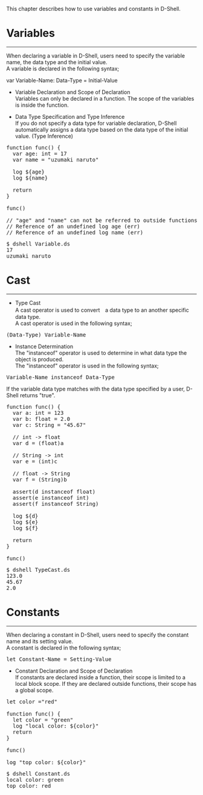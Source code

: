 This chapter describes how to use variables and constants in D-Shell.  

# Variables
***
When declaring a variable in D-Shell, users need to specify the variable name, the data type and the initial value.  
A variable is declared in the following syntax;  

var Variable-Name: Data-Type = Initial-Value  

* Variable Declaration and Scope of Declaration  
Variables can only be declared in a function. The scope of the variables is inside the function.  

* Data Type Specification and Type Inference  
If you do not specify a data type for variable declaration, D-Shell automatically assigns a data type based on the data type of the initial value. (Type Inference)  

<pre class="nums:true toolbar:1 lang:scala decode:true" title="Sample code: Variable.ds" >
function func() {
  var age: int = 17
  var name = "uzumaki naruto"

  log ${age}
  log ${name}

  return
}

func()

// "age" and "name" can not be referred to outside functions.
// Reference of an undefined log age (err)
// Reference of an undefined log name (err)
</pre>

<pre class="toolbar:1 highlight:0" title="Example">
$ dshell Variable.ds
17
uzumaki naruto
</pre>

# Cast
***

* Type Cast  
A cast operator is used to convert　a data type to an another specific data type.  
A cast operator is used in the following syntax;  

<pre class="toolbar:0 highlight:0">
(Data-Type) Variable-Name
</pre>

* Instance Determination  
The "instanceof" operator is used to determine in what data type the object is produced.  
The "instanceof" operator is used in the following syntax;  

<pre class="toolbar:0 highlight:0">
Variable-Name instanceof Data-Type
</pre>

If the variable data type matches with the data type specified by a user,  D-Shell returns "true".  

<pre class="nums:true toolbar:1 lang:scala decode:true" title="Sample code: TypeCast.ds" >
function func() {
  var a: int = 123
  var b: float = 2.0
  var c: String = "45.67"

  // int -> float
  var d = (float)a

  // String -> int
  var e = (int)c

  // float -> String
  var f = (String)b

  assert(d instanceof float)
  assert(e instanceof int)
  assert(f instanceof String)

  log ${d}
  log ${e}
  log ${f}

  return
}

func()
</pre>

<pre class="toolbar:1 highlight:0" title="Example">
$ dshell TypeCast.ds
123.0
45.67
2.0
</pre>

# Constants
***
When declaring a constant in D-Shell, users need to specify the constant name and its setting value.  
A constant is declared in the following syntax;  

<pre class="toolbar:0 highlight:0">
let Constant-Name = Setting-Value
</pre>

* Constant Declaration and Scope of Declaration  
If constants are declared inside a function, their scope is limited to a local block scope. If they are declared outside functions, their scope has a global scope.  

<pre class="nums:true toolbar:1 lang:scala decode:true" title="Sample code: Constant.ds" >
let color ="red"

function func() {
  let color = "green"
  log "local color: ${color}"
  return
}

func()

log "top color: ${color}"
</pre>

<pre class="toolbar:1 highlight:0" title="Example">
$ dshell Constant.ds
local color: green
top color: red
</pre>
